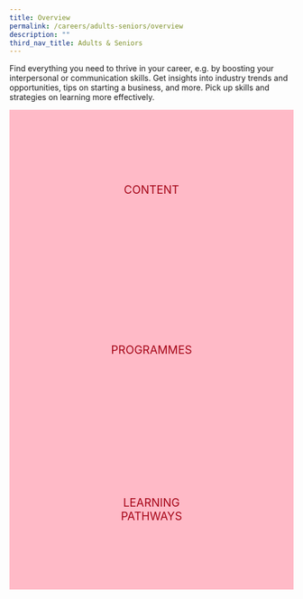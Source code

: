 ```yaml
---
title: Overview
permalink: /careers/adults-seniors/overview
description: ""
third_nav_title: Adults & Seniors
---
```

<style type="text/css">
/* Click Box */
.clickbox { display: block; position: relative; width: 100%; padding-bottom: 56.25%; background-color: transparent; }
.clickbox span { padding: .5rem; }
.clickbox a { position: absolute; display: flex; width: 100%; height: 100%; align-items: center; justify-content: center; font-size: 1.25rem; text-align: center; text-decoration: none; text-transform: uppercase; }
.clickbox a:focus,
.clickbox a:hover { text-decoration: none; }

/* Pink Ruby */
.clickbox.is-pink-ruby { background-color: #ffbac7; color: #a60517; }
.clickbox.is-pink-ruby a { color: #a60517; }
.clickbox.is-pink-ruby a:focus,
.clickbox.is-pink-ruby a:hover { background-color: #a60517; color: #ffbac7; }
</style>
Find everything you need to thrive in your career, e.g. by boosting your interpersonal or communication skills. Get insights into industry trends and opportunities, tips on starting a business, and more. Pick up skills and strategies on learning more effectively.

<div class="row is-multiline">
  <div class="col is-one-third">
    <div class="clickbox is-pink-ruby">
      <a href="/careers/adults-seniors/content">
        <span>Content</span>
      </a>
    </div>
  </div>
  <div class="col is-one-third">
    <div class="clickbox is-pink-ruby">
      <a href="/careers/adults-seniors/programmes">
        <span>Programmes</span>
      </a>
    </div>
  </div>
  <div class="col is-one-third">
    <div class="clickbox is-pink-ruby">
      <a href="/careers/adults-seniors/learning-pathways">
        <span>Learning<br>Pathways</span>
      </a>
    </div>
  </div>
</div>